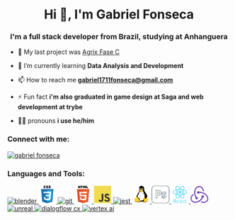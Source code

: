 <h1 align="center">Hi 👋, I'm Gabriel Fonseca</h1>
<h3 align="center">I'm a full stack developer from Brazil, studying at Anhanguera</h3>

- 🔭 My last project was [Agrix Fase C](https://github.com/tryber/java-029-java-projeto-final-agrix-fase-c/pull/37)

- 🌱 I’m currently learning **Data Analysis and Development**

- 📫 How to reach me **gabriel1711fonseca@gmail.com**

- ⚡ Fun fact **i'm also graduated in game design at Saga and web development at trybe**

- 🏳‍🌈 pronouns **i use he/him**

<h3 align="left">Connect with me:</h3>
<p align="left">
<a href="https://linkedin.com/in/gabriel fonseca" target="blank"><img align="center" src="https://raw.githubusercontent.com/rahuldkjain/github-profile-readme-generator/master/src/images/icons/Social/linked-in-alt.svg" alt="gabriel fonseca" height="30" width="40" /></a>
</p>

<h3 align="left">Languages and Tools:</h3>
<p align="left"> <a href="https://www.blender.org/" target="_blank" rel="noreferrer"> <img src="https://download.blender.org/branding/community/blender_community_badge_white.svg" alt="blender" width="40" height="40"/> </a> <a href="https://www.w3schools.com/css/" target="_blank" rel="noreferrer"> <img src="https://raw.githubusercontent.com/devicons/devicon/master/icons/css3/css3-original-wordmark.svg" alt="css3" width="40" height="40"/> </a> <a href="https://git-scm.com/" target="_blank" rel="noreferrer"> <img src="https://www.vectorlogo.zone/logos/git-scm/git-scm-icon.svg" alt="git" width="40" height="40"/> </a> <a href="https://www.w3.org/html/" target="_blank" rel="noreferrer"> <img src="https://raw.githubusercontent.com/devicons/devicon/master/icons/html5/html5-original-wordmark.svg" alt="html5" width="40" height="40"/> </a> <a href="https://developer.mozilla.org/en-US/docs/Web/JavaScript" target="_blank" rel="noreferrer"> <img src="https://raw.githubusercontent.com/devicons/devicon/master/icons/javascript/javascript-original.svg" alt="javascript" width="40" height="40"/> </a> <a href="https://jestjs.io" target="_blank" rel="noreferrer"> <img src="https://www.vectorlogo.zone/logos/jestjsio/jestjsio-icon.svg" alt="jest" width="40" height="40"/> </a> <a href="https://www.linux.org/" target="_blank" rel="noreferrer"> <img src="https://raw.githubusercontent.com/devicons/devicon/master/icons/linux/linux-original.svg" alt="linux" width="40" height="40"/> </a> <a href="https://www.photoshop.com/en" target="_blank" rel="noreferrer"> <img src="https://raw.githubusercontent.com/devicons/devicon/master/icons/photoshop/photoshop-line.svg" alt="photoshop" width="40" height="40"/> </a> <a href="https://reactjs.org/" target="_blank" rel="noreferrer"> <img src="https://raw.githubusercontent.com/devicons/devicon/master/icons/react/react-original-wordmark.svg" alt="react" width="40" height="40"/> </a> <a href="https://redux.js.org" target="_blank" rel="noreferrer"> <img src="https://raw.githubusercontent.com/devicons/devicon/master/icons/redux/redux-original.svg" alt="redux" width="40" height="40"/> </a> <a href="https://unrealengine.com/" target="_blank" rel="noreferrer"> <img src="https://img.icons8.com/color/512/unreal-engine.png" alt="unreal" width="40" height="40"/> </a> <a href="https://cloud.google.com/dialogflow?hl=pt-BR" target="_blank" rel="noreferrer"> <img src="https://www.svgrepo.com/show/375425/dialogflow-cx.svg" alt="dialogflow cx" width="40" height="40"/> </a> <a href="https://cloud.google.com/vertex-ai?hl=pt-BR" target="_blank" rel="noreferrer"> <img src="https://upload.wikimedia.org/wikipedia/commons/thumb/0/05/Vertex_AI_Logo.svg/1200px-Vertex_AI_Logo.svg.png" alt="vertex ai" width="40" height="40"/> </a></p>
